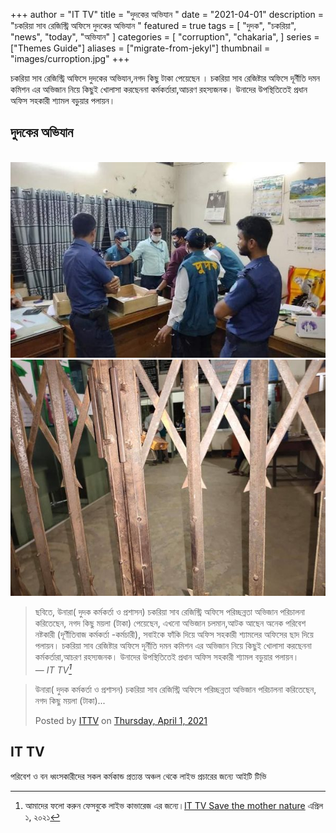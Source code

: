 +++
author = "IT TV"
title = "দুদকের অভিযান "
date = "2021-04-01"
description = "চকরিয়া সাব রেজিস্ট্রি অফিসে দুদকের অভিযান "
featured = true
tags = [
    "দুদক",
    "চকরিয়া",
    "news",
    "today",
    "অভিযান"
]
categories = [
    "corruption",
    "chakaria",
]
series = ["Themes Guide"]
aliases = ["migrate-from-jekyl"]
thumbnail = "images/curroption.jpg"
+++

চকরিয়া সাব রেজিস্ট্রি অফিসে দুদকের অভিযান,নগদ কিছু টাকা পেয়েছেন । চকরিয়া সাব রেজিষ্টার অফিসে দূর্নীতি দমন কমিশন এর অভিজান নিয়ে কিছুই খোলাসা করছেননা কর্মকর্তারা,আচরণ রহস্যজনক। উনাদের উপস্থিতিতেই প্রধান অফিস সহকারী শ্যামল বড়ুয়ার পলায়ন।
<!--more-->

## দুদকের অভিযান
<br>
<img src="/images/curroption.jpg"></img><img src="/images/curroption1.jpg"></img>

<br>

> ছবিতে, উনারা( দুদক কর্মকর্তা ও প্রশাসন)  চকরিয়া সাব রেজিস্ট্রি অফিসে পরিচ্ছন্নতা অভিজান পরিচালনা করিতেছেন, নগদ কিছু ময়লা (টাকা) পেয়েছেন, এখনো অভিজান চলমান,আটক আছেন অনেক পরিবেশ নষ্টকারী (দূর্ণীতিবাজ কর্মকর্তা -কর্মচারী), সবাইকে ফাঁকি দিয়ে অফিস সহকারী শ্যামলের অফিসের ছাদ দিয়ে পলায়ন। চকরিয়া সাব রেজিষ্টার অফিসে দূর্নীতি দমন কমিশন এর অভিজান নিয়ে কিছুই খোলাসা করছেননা কর্মকর্তারা,আচরণ রহস্যজনক। উনাদের উপস্থিতিতেই প্রধান অফিস সহকারী শ্যামল বড়ুয়ার পলায়ন।<br>
> — <cite>IT TV[^1]</cite>

[^1]: আমাদের ফলো করুন ফেসবুকে লাইভ কাভারেজ এর জন্যে।[IT TV Save the mother nature](https://www.facebook.com/liveittv/posts/116351407210331?notif_id=1617293241453957&notif_t=page_share&ref=notif) এপ্রিল ১, ২০২১
<div id="fb-root"></div>
<script async defer crossorigin="anonymous" src="https://connect.facebook.net/en_US/sdk.js#xfbml=1&version=v10.0&appId=1124031994619284&autoLogAppEvents=1" nonce="SuQahOSo"></script>

<div class="fb-post" data-href="https://www.facebook.com/liveittv/posts/116351407210331" data-width="500" data-show-text="true"><blockquote cite="https://www.facebook.com/liveittv/posts/116351407210331" class="fb-xfbml-parse-ignore"><p>উনারা( দুদক কর্মকর্তা ও প্রশাসন)  চকরিয়া সাব রেজিস্ট্রি অফিসে পরিচ্ছন্নতা অভিজান পরিচালনা করিতেছেন, নগদ কিছু ময়লা (টাকা)...</p>Posted by <a href="https://www.facebook.com/liveittv/">ITTV</a> on&nbsp;<a href="https://www.facebook.com/liveittv/posts/116351407210331">Thursday, April 1, 2021</a></blockquote></div>


## IT TV 
পরিবেশ ও বন ধ্বংসকারীদের সকল কর্মকান্ড প্রত্যন্ত অঞ্চল থেকে লাইভ প্রচারের জন্যে আইটি টিভি



